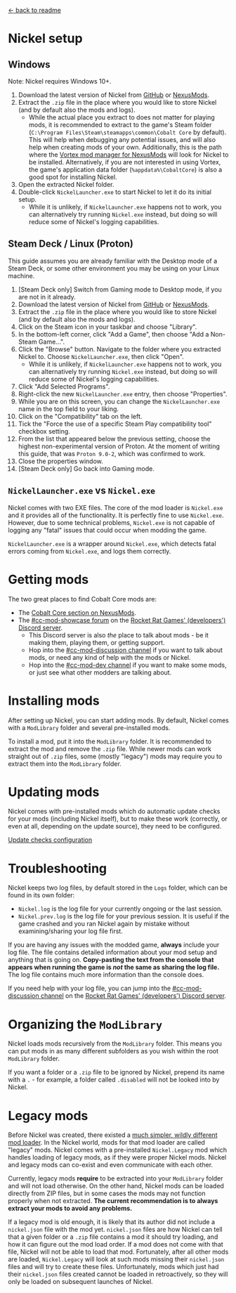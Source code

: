 [← back to readme](README.md)

# Nickel setup

## Windows

Note: Nickel requires Windows 10+.

1. Download the latest version of Nickel from [GitHub](https://github.com/Shockah/Nickel/releases/latest) or [NexusMods](https://www.nexusmods.com/cobaltcore/mods/1).
2. Extract the `.zip` file in the place where you would like to store Nickel (and by default also the mods and logs).
	* While the actual place you extract to does not matter for playing mods, it is recommended to extract to the game's Steam folder (`C:\Program Files\Steam\steamapps\common\Cobalt Core` by default). This will help when debugging any potential issues, and will also help when creating mods of your own. Additionally, this is the path where the [Vortex mod manager for NexusMods](https://www.nexusmods.com/about/vortex/) will look for Nickel to be installed. Alternatively, if you are not interested in using Vortex, the game's application data folder (`%appdata%\CobaltCore`) is also a good spot for installing Nickel.
3. Open the extracted Nickel folder.
4. Double-click `NickelLauncher.exe` to start Nickel to let it do its initial setup.
	* While it is unlikely, if `NickelLauncher.exe` happens not to work, you can alternatively try running `Nickel.exe` instead, but doing so will reduce some of Nickel's logging capabilities.

## Steam Deck / Linux (Proton)

This guide assumes you are already familiar with the Desktop mode of a Steam Deck, or some other environment you may be using on your Linux machine.

1. [Steam Deck only] Switch from Gaming mode to Desktop mode, if you are not in it already.
2. Download the latest version of Nickel from [GitHub](https://github.com/Shockah/Nickel/releases/latest) or [NexusMods](https://www.nexusmods.com/cobaltcore/mods/1).
3. Extract the `.zip` file in the place where you would like to store Nickel (and by default also the mods and logs).
4. Click on the Steam icon in your taskbar and choose "Library".
5. In the bottom-left corner, click "Add a Game", then choose "Add a Non-Steam Game...".
6. Click the "Browse" button. Navigate to the folder where you extracted Nickel to. Choose `NickelLauncher.exe`, then click "Open".
	* While it is unlikely, if `NickelLauncher.exe` happens not to work, you can alternatively try running `Nickel.exe` instead, but doing so will reduce some of Nickel's logging capabilities.
7. Click "Add Selected Programs".
8. Right-click the new `NickelLauncher.exe` entry, then choose "Properties".
9. While you are on this screen, you can change the `NickelLauncher.exe` name in the top field to your liking.
10. Click on the "Compatibility" tab on the left.
11. Tick the "Force the use of a specific Steam Play compatibility tool" checkbox setting.
12. From the list that appeared below the previous setting, choose the highest non-experimental version of Proton. At the moment of writing this guide, that was `Proton 9.0-2`, which was confirmed to work.
13. Close the properties window.
14. [Steam Deck only] Go back into Gaming mode.

## `NickelLauncher.exe` vs `Nickel.exe`

Nickel comes with two EXE files. The core of the mod loader is `Nickel.exe` and it provides all of the functionality. It is perfectly fine to use `Nickel.exe`. However, due to some technical problems, `Nickel.exe` is not capable of logging any "fatal" issues that could occur when modding the game.

`NickelLauncher.exe` is a wrapper around `Nickel.exe`, which detects fatal errors coming from `Nickel.exe`, and logs them correctly.

# Getting mods

The two great places to find Cobalt Core mods are:
* The [Cobalt Core section on NexusMods](https://www.nexusmods.com/cobaltcore).
* The [#cc-mod-showcase forum](https://discord.com/channels/806989214133780521/1171363893474508870) on the [Rocket Rat Games' (developers') Discord server](https://discord.gg/cncV5znGwA).
	* This Discord server is also *the* place to talk about mods - be it making them, playing them, or getting support.
	* Hop into the [#cc-mod-discussion channel](https://discord.com/channels/806989214133780521/1210710707717275658) if you want to talk about mods, or need any kind of help with the mods or Nickel.
	* Hop into the [#cc-mod-dev channel](https://discord.com/channels/806989214133780521/1138540954761035827) if you want to make some mods, or just see what other modders are talking about.

# Installing mods

After setting up Nickel, you can start adding mods. By default, Nickel comes with a `ModLibrary` folder and several pre-installed mods.

To install a mod, put it into the `ModLibrary` folder. It is recommended to extract the mod and remove the `.zip` file. While newer mods can work straight out of `.zip` files, some (mostly "legacy") mods may require you to extract them into the `ModLibrary` folder.

# Updating mods

Nickel comes with pre-installed mods which do automatic update checks for your mods (including Nickel itself), but to make these work (correctly, or even at all, depending on the update source), they need to be configured.

[Update checks configuration](update-checks.md)

# Troubleshooting

Nickel keeps two log files, by default stored in the `Logs` folder, which can be found in its own folder:
* `Nickel.log` is the log file for your currently ongoing or the last session.
* `Nickel.prev.log` is the log file for your previous session. It is useful if the game crashed and you ran Nickel again by mistake without examining/sharing your log file first.

If you are having any issues with the modded game, **always** include your log file. The file contains detailed information about your mod setup and anything that is going on. **Copy-pasting the text from the console that appears when running the game is *not* the same as sharing the log file.** The log file contains much more information than the console does.

If you need help with your log file, you can jump into the [#cc-mod-discussion channel](https://discord.com/channels/806989214133780521/1210710707717275658) on the [Rocket Rat Games' (developers') Discord server](https://discord.gg/cncV5znGwA).

# Organizing the `ModLibrary`

Nickel loads mods recursively from the `ModLibrary` folder. This means you can put mods in as many different subfolders as you wish within the root `ModLibrary` folder.

If you want a folder or a `.zip` file to be ignored by Nickel, prepend its name with a `.` - for example, a folder called `.disabled` will not be looked into by Nickel.

# Legacy mods

Before Nickel was created, there existed a [much simpler, wildly different mod loader](https://github.com/Ewanderer/CobaltCoreModLoader). In the Nickel world, mods for that mod loader are called "legacy" mods. Nickel comes with a pre-installed `Nickel.Legacy` mod which handles loading of legacy mods, as if they were proper Nickel mods. Nickel and legacy mods can co-exist and even communicate with each other.

Currently, legacy mods **require** to be extracted into your `ModLibrary` folder and will not load otherwise. On the other hand, Nickel mods can be loaded directly from ZIP files, but in some cases the mods may not function properly when not extracted. **The current recommendation is to always extract your mods to avoid any problems.**

If a legacy mod is old enough, it is likely that its author did not include a `nickel.json` file with the mod yet. `nickel.json` files are how Nickel can tell that a given folder or a `.zip` file contains a mod it should try loading, and how it can figure out the mod load order. If a mod does not come with that file, Nickel will not be able to load that mod. Fortunately, after all other mods are loaded, `Nickel.Legacy` will look at such mods missing their `nickel.json` files and will try to create these files. Unfortunately, mods which just had their `nickel.json` files created cannot be loaded in retroactively, so they will only be loaded on subsequent launches of Nickel.